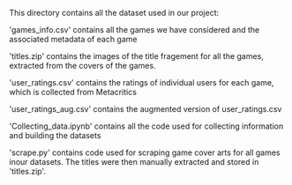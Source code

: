 This directory contains all the dataset used in our project:

'games_info.csv' contains all the games we have considered and the associated metadata of each game

'titles.zip' contains the images of the title fragement for all the games, extracted from the covers of the games.

'user_ratings.csv' contains the ratings of individual users for each game, which is collected from Metacritics

'user_ratings_aug.csv' contains the augmented version of user_ratings.csv

'Collecting_data.ipynb' contains all the code used for collecting information and building the datasets

'scrape.py' contains code used for scraping game cover arts for all games inour datasets. The titles were then manually extracted and stored in 'titles.zip'.
